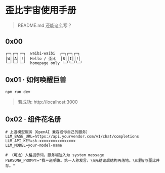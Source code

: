 # 歪比宇宙使用手册

> README.md 还能这么写？

## 0x00
```
┌─┐┌─┐┌─┐  waibi-waibi  ┌─┐┌─┐┌─┐
│W││A││!│  Hello / 歪比  │B││I││!│
└─┘└─┘└─┘  homepage only └─┘└─┘└─┘
```

## 0x01 · 如何唤醒巨兽
```
npm run dev
```
> 若成功: http://localhost:3000

## 0x02 · 组件花名册
```.dotenv
# 上游模型服务（OpenAI 兼容或你自己的服务）
LLM_BASE_URL=https://api.yourvendor.com/v1/chat/completions
LLM_API_KEY=sk-xxxxxxxxxxxxxxxx
LLM_MODEL=your-model-name

# （可选）人格提示词，服务端注入为 system message
PERSONA_PROMPT="我＝赵明俊。第一人称发言。\n先结论后结构再落地。\n理智与歪比并存。"
```
